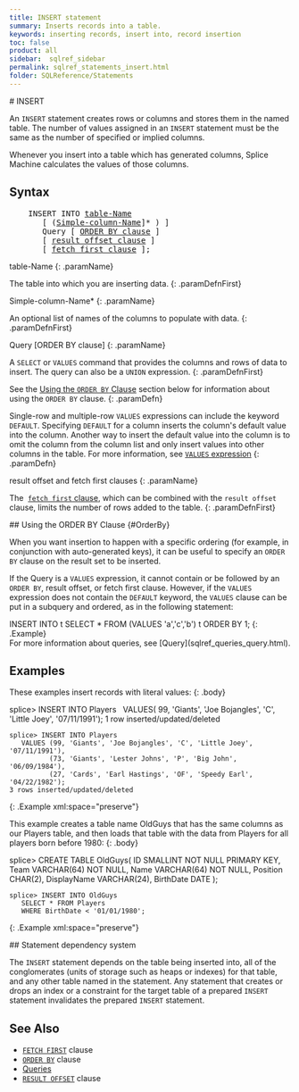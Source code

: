 ```yaml
---
title: INSERT statement
summary: Inserts records into a table.
keywords: inserting records, insert into, record insertion
toc: false
product: all
sidebar:  sqlref_sidebar
permalink: sqlref_statements_insert.html
folder: SQLReference/Statements
---
```

<section>
<div class="TopicContent" data-swiftype-index="true" markdown="1">
# INSERT

An `INSERT` statement creates rows or columns and stores them in the
named table. The number of values assigned in an `INSERT` statement must
be the same as the number of specified or implied columns.

Whenever you insert into a table which has generated columns, Splice
Machine calculates the values of those columns.

## Syntax

<div class="fcnWrapperWide"><pre class="FcnSyntax">
    INSERT INTO <a href="sqlref_identifiers_types.html#TableName">table-Name</a>
       [ (<a href="sqlref_identifiers_types.html#SimpleColumnName">Simple-column-Name</a>]* ) ]
       Query [ <a href="sqlref_clauses_orderby.html">ORDER BY clause</a> ]
       [ <a href="sqlref_clauses_resultoffset.html">result offset clause</a> ]
       [ <a href="sqlref_clauses_resultoffset.html">fetch first clause</a> ];</pre>

</div>
<div class="paramList" markdown="1">
table-Name
{: .paramName}

The table into which you are inserting data.
{: .paramDefnFirst}

Simple-column-Name*
{: .paramName}

An optional list of names of the columns to populate with data.
{: .paramDefnFirst}

Query [ORDER BY clause]
{: .paramName}

A `SELECT` or `VALUES` command that provides the columns and rows of
data to insert. The query can also be a `UNION` expression.
{: .paramDefnFirst}

See the [Using the `ORDER BY` Clause](#OrderBy) section below for
information about using the `ORDER BY` clause.
{: .paramDefn}

Single-row and multiple-row `VALUES` expressions can include the keyword
`DEFAULT`. Specifying `DEFAULT` for a column inserts the column's
default value into the column. Another way to insert the default value
into the column is to omit the column from the column list and only
insert values into other columns in the table. For more information, see
[`VALUES` expression](sqlref_expressions_values.html)
{: .paramDefn}

result offset and fetch first clauses
{: .paramName}

The &nbsp;[`fetch first` clause](sqlref_clauses_resultoffset.html), which can
be combined with the `result offset` clause, limits the number of rows
added to the table.
{: .paramDefnFirst}

</div>
## Using the ORDER BY Clause   {#OrderBy}

When you want insertion to happen with a specific ordering (for example,
in conjunction with auto-generated keys), it can be useful to specify an
`ORDER BY` clause on the result set to be inserted.

If the Query is a `VALUES` expression, it cannot contain or be followed
by an `ORDER BY`, result offset, or fetch first clause. However, if the
`VALUES` expression does not contain the `DEFAULT` keyword, the `VALUES`
clause can be put in a subquery and ordered, as in the following
statement:

<div class="preWrapperWide" markdown="1">
    INSERT INTO t SELECT * FROM (VALUES 'a','c','b') t ORDER BY 1;
{: .Example}

</div>
For more information about queries, see
[Query](sqlref_queries_query.html).

## Examples

These examples insert records with literal values:
{: .body}

<div class="preWrapperWide" markdown="1">
    splice> INSERT INTO Players
       VALUES( 99, 'Giants', 'Joe Bojangles', 'C', 'Little Joey', '07/11/1991');
    1 row inserted/updated/deleted

    splice> INSERT INTO Players
       VALUES (99, 'Giants', 'Joe Bojangles', 'C', 'Little Joey', '07/11/1991'),
              (73, 'Giants', 'Lester Johns', 'P', 'Big John', '06/09/1984'),
              (27, 'Cards', 'Earl Hastings', 'OF', 'Speedy Earl', '04/22/1982');
    3 rows inserted/updated/deleted
{: .Example xml:space="preserve"}
</div>

This example creates a table name OldGuys that has the same columns as
our Players table, and then loads that table with the data from Players
for all players born before 1980:
{: .body}

<div class="preWrapperWide" markdown="1">
    splice> CREATE TABLE OldGuys(
        ID           SMALLINT NOT NULL PRIMARY KEY,
        Team         VARCHAR(64) NOT NULL,
        Name         VARCHAR(64) NOT NULL,
        Position     CHAR(2),
        DisplayName  VARCHAR(24),
        BirthDate    DATE
        );

    splice> INSERT INTO OldGuys
       SELECT * FROM Players
       WHERE BirthDate < '01/01/1980';
{: .Example xml:space="preserve"}

</div>
## Statement dependency system

The `INSERT` statement depends on the table being inserted into, all of
the conglomerates (units of storage such as heaps or indexes) for that
table, and any other table named in the statement. Any statement that
creates or drops an index or a constraint for the target table of a
prepared `INSERT` statement invalidates the prepared `INSERT` statement.

## See Also

* [`FETCH FIRST`](sqlref_clauses_resultoffset.html) clause
* [`ORDER BY`](sqlref_clauses_orderby.html) clause
* [Queries](sqlref_queries_query.html)
* [`RESULT OFFSET`](sqlref_clauses_resultoffset.html) clause

</div>
</section>
